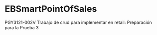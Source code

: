 # EBSmartPointOfSales
PGY3121-002V Trabajo de crud para implementar en retail: Preparación para la Prueba 3
